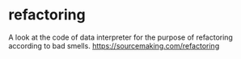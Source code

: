 # refactoring
A look at the code of data interpreter for the purpose of refactoring according to bad smells. https://sourcemaking.com/refactoring
